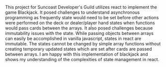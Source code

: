 This project for Suncoast Developer's Guild utilizes react to implement the game Blackjack. It posed challenges to understand asynchronous programming as frequently state would need to be set before other actions were performed on the deck or dealer/player hand states when functions would pass cards between the arrays. It also posed challenges because immutability issues with the state. While passing objects between arrays can easily be accomplished in vanilla javascript, states in react are immutable. The states cannot be changed by simple array functions without creating temporary updated states which are set after cards are passed between arrays. I am happy with this implementation of blackjack and shows my understanding of the complexities of state management in react.
